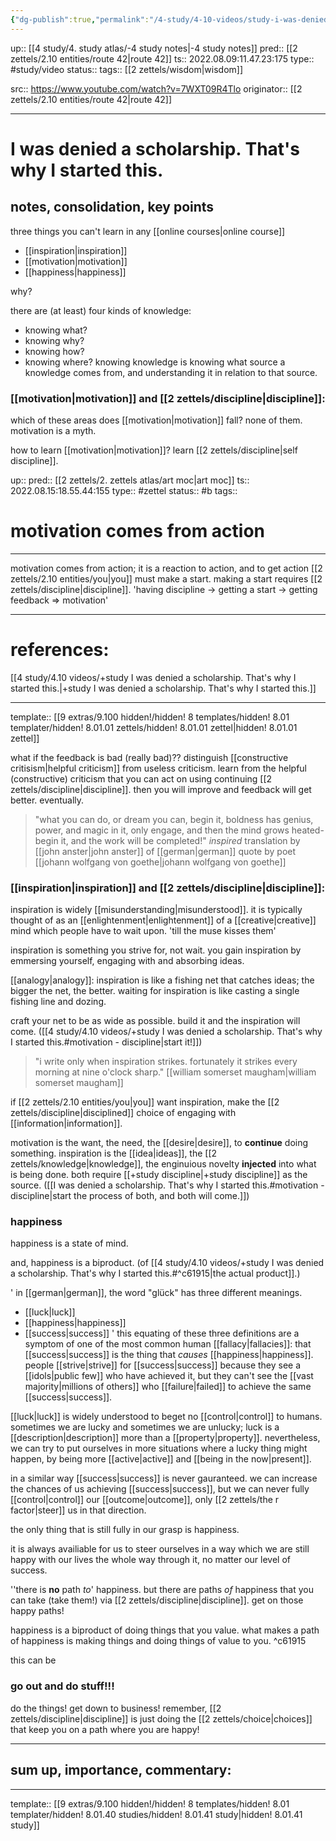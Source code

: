 ```yaml
---
{"dg-publish":true,"permalink":"/4-study/4-10-videos/study-i-was-denied-a-scholarship-that-s-why-i-started-this/"}
---
```


up:: [[4 study/4. study atlas/-4 study notes|-4 study notes]]
pred:: [[2 zettels/2.10 entities/route 42|route 42]]
ts:: 2022.08.09:11.47.23:175
type:: #study/video
status:: 
tags:: [[2 zettels/wisdom|wisdom]]

src:: https://www.youtube.com/watch?v=7WXT09R4Tlo
originator:: [[2 zettels/2.10 entities/route 42|route 42]]

____

# I was denied a scholarship. That's why I started this.

## notes, consolidation, key points

three things you can't learn in any [[online courses|online course]]
- [[inspiration|inspiration]]
- [[motivation|motivation]]
- [[happiness|happiness]]

why?

there are (at least) four kinds of knowledge:
- knowing what?
- knowing why?
- knowing how?
- knowing where?
knowing knowledge is knowing what source a knowledge comes from, and understanding it in relation to that source.

### [[motivation|motivation]] and [[2 zettels/discipline|discipline]]:

which of these areas does [[motivation|motivation]] fall? none of them.
motivation is a myth.

how to learn [[motivation|motivation]]? learn [[2 zettels/discipline|self discipline]].


<div class="transclusion internal-embed is-loaded"><div class="markdown-embed">



up:: 
pred:: [[2 zettels/2. zettels atlas/art moc|art moc]]
ts:: 2022.08.15:18.55.44:155
type:: #zettel
status:: #b 
tags:: 

# motivation comes from action
____

motivation comes from action; it is a reaction to action, and to get action [[2 zettels/2.10 entities/you|you]] must make a start. making a start requires [[2 zettels/discipline|discipline]].
'having discipline -> getting a start -> getting feedback => motivation'

____
# references:

[[4 study/4.10 videos/+study I was denied a scholarship. That's why I started this.|+study I was denied a scholarship. That's why I started this.]]

____
template:: [[9 extras/9.100 hidden!/hidden! 8 templates/hidden! 8.01 templater/hidden! 8.01.01 zettels/hidden! 8.01.01 zettel|hidden! 8.01.01 zettel]]


</div></div>


what if the feedback is bad (really bad)?? distinguish [[constructive critisism|helpful criticism]] from useless criticism.
learn from the helpful (constructive) criticism that you can act on using continuing [[2 zettels/discipline|discipline]]. then you will improve and feedback will get better. eventually.

> "what you can do, or dream you can, begin it,
> boldness has genius, power, and magic in it,
> only engage, and then the mind grows heated-
> begin it, and the work will be completed!"
> *inspired* translation by [[john anster|john anster]] of [[german|german]] quote by poet [[johann wolfgang von goethe|johann wolfgang von goethe]]

### [[inspiration|inspiration]] and [[2 zettels/discipline|discipline]]:

inspiration is widely [[misunderstanding|misunderstood]]. it is typically thought of as an [[enlightenment|enlightenment]] of a [[creative|creative]] mind which people have to wait upon. 'till the muse kisses them'

inspiration is something you strive for, not wait.
you gain inspiration by emmersing yourself, engaging with and absorbing ideas. 

[[analogy|analogy]]: inspiration is like a fishing net that catches ideas; the bigger the net, the better.
waiting for inspiration is like casting a single fishing line and dozing.

craft your net to be as wide as possible. build it and the inspiration will come.
([[4 study/4.10 videos/+study I was denied a scholarship. That's why I started this.#motivation - discipline|start it!]])

> "i write only when inspiration strikes.
> fortunately it strikes every morning at nine o'clock sharp."
> [[william somerset maugham|william somerset maugham]]

if [[2 zettels/2.10 entities/you|you]] want inspiration, make the [[2 zettels/discipline|disciplined]] choice of engaging with [[information|information]].

motivation is the want, the need, the [[desire|desire]], to **continue** doing something.
inspiration is the [[idea|ideas]], the [[2 zettels/knowledge|knowledge]], the enginuious novelty **injected** into what is being done.
both require [[+study discipline|+study discipline]] as the source. ([[I was denied a scholarship. That's why I started this.#motivation - discipline|start the process of both, and both will come.]])

### happiness

happiness is a state of mind.

and, happiness is a biproduct. (of [[4 study/4.10 videos/+study I was denied a scholarship. That's why I started this.#^c61915|the actual product]].)

'
in [[german|german]], the word "glück" has three different meanings.
- [[luck|luck]]
- [[happiness|happiness]]
- [[success|success]]
'
this equating of these three definitions are a symptom of one of the most common human [[fallacy|fallacies]]: that [[success|success]] is the thing that *causes* [[happiness|happiness]]. people [[strive|strive]] for [[success|success]] because they see a [[idols|public few]] who have achieved it, but they can't see the [[vast majority|millions of others]] who [[failure|failed]] to achieve the same [[success|success]].

[[luck|luck]] is widely understood to beget no [[control|control]] to humans. sometimes we are lucky and sometimes we are unlucky; luck is a [[description|description]] more than a [[property|property]]. nevertheless, we can try to put ourselves in more situations where a lucky thing might happen, by being more [[active|active]] and [[being in the now|present]].

in a similar way [[success|success]] is never gauranteed. we can increase the chances of us achieving [[success|success]], but we can never fully [[control|control]] our [[outcome|outcome]], only [[2 zettels/the r factor|steer]] us in that direction.

the only thing that is still fully in our grasp is happiness.

it is always availiable for us to steer ourselves in a way which we are still happy with our lives the whole way through it, no matter our level of success.

''there is **no** path *to*' happiness. but there are paths *of* happiness that you can take
(take them!) via [[2 zettels/discipline|discipline]]. get on those happy paths!

happiness is a biproduct of doing things that you value. what makes a path of happiness is making things and doing things of value to you. ^c61915

this can be 

### go out and do stuff!!!
do the things! get down to business!
remember, [[2 zettels/discipline|discipline]] is just doing the [[2 zettels/choice|choices]] that keep you on a path where you are happy!


____
## sum up, importance, commentary:



____
template:: [[9 extras/9.100 hidden!/hidden! 8 templates/hidden! 8.01 templater/hidden! 8.01.40 studies/hidden! 8.01.41 study|hidden! 8.01.41 study]]

